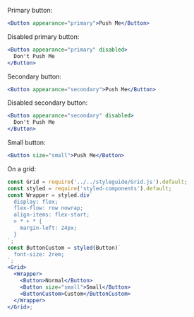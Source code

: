 Primary button:

```jsx
<Button appearance="primary">Push Me</Button>
```

Disabled primary button:

```jsx
<Button appearance="primary" disabled>
  Don't Push Me
</Button>
```

Secondary button:

```jsx
<Button appearance="secondary">Push Me</Button>
```

Disabled secondary button:

```jsx
<Button appearance="secondary" disabled>
  Don't Push Me
</Button>
```

Small button:

```jsx
<Button size="small">Push Me</Button>
```

On a grid:

```jsx
const Grid = require('../../styleguide/Grid.js').default;
const styled = require('styled-components').default;
const Wrapper = styled.div`
  display: flex;
  flex-flow: row nowrap;
  align-items: flex-start;
  > * + * {
    margin-left: 24px;
  }
`;
const ButtonCustom = styled(Button)`
  font-size: 2rem;
`;
<Grid>
  <Wrapper>
    <Button>Normal</Button>
    <Button size="small">Small</Button>
    <ButtonCustom>Custom</ButtonCustom>
  </Wrapper>
</Grid>;
```
